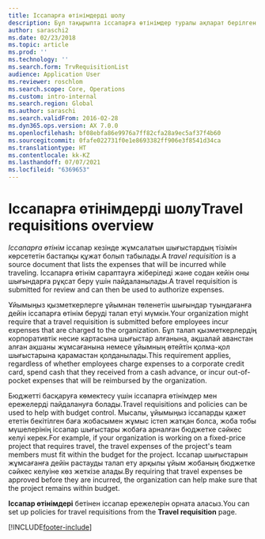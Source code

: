 ```yaml
---
title: Іссапарға өтінімдерді шолу
description: Бұл тақырыпта іссапарға өтінімдер туралы ақпарат берілген. Іссапарға өтінім жоспарланған іссапар шығындарын құжаттайды.
author: saraschi2
ms.date: 02/23/2018
ms.topic: article
ms.prod: ''
ms.technology: ''
ms.search.form: TrvRequisitionList
audience: Application User
ms.reviewer: roschlom
ms.search.scope: Core, Operations
ms.custom: intro-internal
ms.search.region: Global
ms.author: saraschi
ms.search.validFrom: 2016-02-28
ms.dyn365.ops.version: AX 7.0.0
ms.openlocfilehash: bf08ebfa86e9976a7ff82cfa28a9ec5af37f4b60
ms.sourcegitcommit: 0fafe022731f0e1e8693382ff906e3f8541d34ca
ms.translationtype: HT
ms.contentlocale: kk-KZ
ms.lasthandoff: 07/07/2021
ms.locfileid: "6369653"
---
```

# <a name="travel-requisitions-overview"></a><span data-ttu-id="26b84-104">Іссапарға өтінімдерді шолу</span><span class="sxs-lookup"><span data-stu-id="26b84-104">Travel requisitions overview</span></span>

<span data-ttu-id="26b84-105">*Іссапарға өтінім* іссапар кезінде жұмсалатын шығыстардың тізімін көрсететін бастапқы құжат болып табылады.</span><span class="sxs-lookup"><span data-stu-id="26b84-105">A *travel requisition* is a source document that lists the expenses that will be incurred while traveling.</span></span> <span data-ttu-id="26b84-106">Іссапарға өтінім сараптауға жіберіледі және содан кейін оны шығындарға рұқсат беру үшін пайдаланылады.</span><span class="sxs-lookup"><span data-stu-id="26b84-106">A travel requisition is submitted for review and can then be used to authorize expenses.</span></span>

<span data-ttu-id="26b84-107">Ұйымыңыз қызметкерлерге ұйымнан төленетін шығындар туындағанға дейін іссапарға өтінім беруді талап етуі мүмкін.</span><span class="sxs-lookup"><span data-stu-id="26b84-107">Your organization might require that a travel requisition is submitted before employees incur expenses that are charged to the organization.</span></span> <span data-ttu-id="26b84-108">Бұл талап қызметкерлердің корпоративтік несие картасына шығыстар алғанына, ақшалай аванстан алған ақшаны жұмсағанына немесе ұйымның өтейтін қолма-қол шығыстарына қарамастан қолданылады.</span><span class="sxs-lookup"><span data-stu-id="26b84-108">This requirement applies, regardless of whether employees charge expenses to a corporate credit card, spend cash that they received from a cash advance, or incur out-of-pocket expenses that will be reimbursed by the organization.</span></span>

<span data-ttu-id="26b84-109">Бюджетті басқаруға көмектесу үшін іссапарға өтінімдер мен ережелерді пайдалануға болады.</span><span class="sxs-lookup"><span data-stu-id="26b84-109">Travel requisitions and policies can be used to help with budget control.</span></span> <span data-ttu-id="26b84-110">Мысалы, ұйымыңыз іссапарды қажет ететін бекітілген баға жобасымен жұмыс істеп жатқан болса, жоба тобы мүшелерінің іссапар шығыстары жобаға арналған бюджетке сәйкес келуі керек.</span><span class="sxs-lookup"><span data-stu-id="26b84-110">For example, if your organization is working on a fixed-price project that requires travel, the travel expenses of the project's team members must fit within the budget for the project.</span></span> <span data-ttu-id="26b84-111">Іссапар шығыстарын жұмсағанға дейін растауды талап ету арқылы ұйым жобаның бюджетке сәйкес келуіне көз жеткізе алады.</span><span class="sxs-lookup"><span data-stu-id="26b84-111">By requiring that travel expenses be approved before they are incurred, the organization can help make sure that the project remains within budget.</span></span>

<span data-ttu-id="26b84-112">**Іссапар өтінімдері** бетінен іссапар ережелерін орната аласыз.</span><span class="sxs-lookup"><span data-stu-id="26b84-112">You can set up policies for travel requisitions from the **Travel requisition** page.</span></span>


[!INCLUDE[footer-include](../includes/footer-banner.md)]